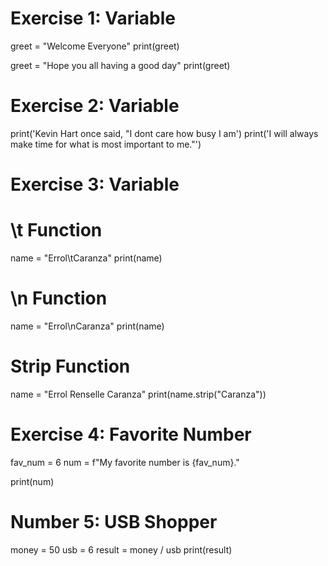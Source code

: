 # Exercise 1: Variable

greet = "Welcome Everyone"
print(greet)

greet = "Hope you all having a good day"
print(greet)

# Exercise 2: Variable

print('Kevin Hart once said, "I dont care how busy I am')
print('I will always make time for what is most important to me."')

# Exercise 3: Variable

# \t Function
name = "Errol\tCaranza"
print(name)

# \n Function
name = "Errol\nCaranza"
print(name)

# Strip Function
name = "Errol Renselle Caranza"
print(name.strip("Caranza"))

# Exercise 4: Favorite Number
fav_num = 6
num = f"My favorite number is {fav_num}."

print(num)

# Number 5: USB Shopper
money = 50
usb = 6
result = money / usb
print(result)
